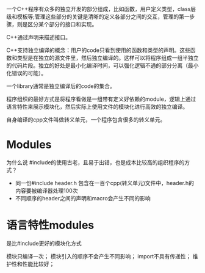 一个C++程序有众多的独立开发的部分组成，比如函数，用户定义类型，class层级和模板等;管理这些部分的关键是清晰的定义各部分之间的交互，管理的第一步骤，则是区分某个部分的接口和实现。

C++通过声明来描述接口。

C++支持独立编译的概念：用户的code只看到使用的函数和类型的声明。这些函数和类型是在独立的源文件里，然后独立编译的。这样可以将程序组成一组半独立的代码片段。独立的好处是最小化编译时间，可以强化逻辑不通的部分分离（最小化错误的可能）。

一个library通常是独立编译后的code的集合。

程序组织的最好方式是将程序看做是一组带有定义好依赖的module，逻辑上通过语言特性来展示模块化，然后实际上使用文件的模块化进行高效的独立编译。

自身编译的cpp文件叫做转义单元，一个程序包含很多的转义单元。

# Modules
  为什么说 #include的使用古老，且易于出错，也是成本比较高的组织程序的方式？
  - 同一份#include header.h 包含在一百个cpp(转义单元)文件中，header.h的内容要被编译器处理100次
  - 不同顺序的header之间的声明和macro会产生不同的影响

# 语言特性modules
是比#include更好的模块化方式

模块只编译一次；
模块引入的顺序不会产生不同影响；
import不具有传递性；
维护性和性能比较好；